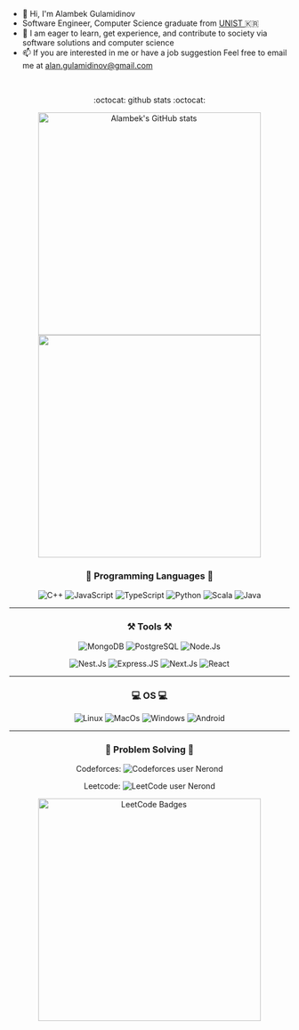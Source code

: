 - 👋 Hi, I'm Alambek Gulamidinov 
- Software Engineer, Computer Science graduate from <a href="https://www.timeshighereducation.com/world-university-rankings/ulsan-national-institute-science-and-technology-unist"> UNIST </a> 🇰🇷
- 🌱 I am eager to learn, get experience, and contribute to society via software solutions and computer science
- 📫 If you are interested in me or have a job suggestion
Feel free to email me at alan.gulamidinov@gmail.com 

<div align="center">
<br>

:octocat: github stats :octocat:
 
<a href="https://github.com/AlambekG"><img align="center" style="width :400px" src="https://github-readme-stats.vercel.app/api?username=AlambekG&bg_color=30,e96443,904e95&title_color=fff&text_color=fff&include_all_commits=true&show_icons=true&theme=gradient&hide=issues&hide_border=true&count_private=true&line_height=27&border_radius=15" alt="Alambek's GitHub stats"/></a>
<a href="https://github.com/AlambekG"><img align="center" style="width :400px" src="https://github-readme-stats.vercel.app/api/top-langs/?username=AlambekG&layout=compact&bg_color=30,e96443,904e95&title_color=fff&hide=css,scss,HTML&text_color=fff&hide_border=true&card_width=400px&border_radius=15"/></a>

### :book: Programming Languages :book:

<!---![C](https://img.shields.io/badge/C-00599C?style=for-the-badge&logo=c&logoColor=white) --->
![C++](https://img.shields.io/badge/c++-%2300599C.svg?style=for-the-badge&logo=c%2B%2B&logoColor=white)
![JavaScript](https://img.shields.io/badge/JavaScript-DC322F?style=for-the-badge&logo=javascript&logoColor=F7DF1E)
![TypeScript](https://shields.io/badge/TypeScript-3178C6?style=for-the-badge&logo=TypeScript&logoColor=FFF)
![Python](https://img.shields.io/badge/python-3670A0?style=for-the-badge&logo=python&logoColor=ffdd54)
![Scala](https://img.shields.io/badge/Scala-DC322F?style=for-the-badge&logo=scala&logoColor=white)
![Java](https://img.shields.io/badge/Java-3670A0?style=for-the-badge&logo=java&logoColor=white)

---
### :hammer_and_pick: Tools :hammer_and_pick:

![MongoDB](	https://img.shields.io/badge/MongoDB-4EA94B?style=for-the-badge&logo=mongodb&logoColor=white)
![PostgreSQL](https://img.shields.io/badge/PostgreSQL-316192?style=for-the-badge&logo=postgresql&logoColor=white)
![Node.Js](https://img.shields.io/badge/Node.js-43853D?style=for-the-badge&logo=node.js&logoColor=white)
<!--- ![Android Studio](https://img.shields.io/badge/Android%20Studio-3DDC84.svg?style=for-the-badge&logo=android-studio&logoColor=white) --->
![Nest.Js](https://img.shields.io/badge/nest.js-DC322F?style=for-the-badge&logo=nest.js&logoColor=white)
![Express.JS](https://img.shields.io/badge/Express.js-404D59?style=for-the-badge&logo=express.js&logoColor=white)
![Next.Js](https://img.shields.io/badge/next.js-DC322F?style=for-the-badge&logo=next.js&logoColor=white)
![React](https://img.shields.io/badge/React-20232A?style=for-the-badge&logo=react&logoColor=61DAFB)
<!--- ![Unity](https://img.shields.io/badge/Unity-100000?style=for-the-badge&logo=unity&logoColor=white) --->

---
###   💻    OS    💻 
![Linux](https://img.shields.io/badge/Linux-FCC624?style=for-the-badge&logo=linux&logoColor=black)
![MacOs](https://img.shields.io/badge/mac%20os-000000?style=for-the-badge&logo=apple&logoColor=white)
![Windows](https://img.shields.io/badge/Windows-0078D6?style=for-the-badge&logo=windows&logoColor=white)
![Android](https://img.shields.io/badge/Android-3DDC84?style=for-the-badge&logo=android&logoColor=white)


---
<!-- :muscle: --->
###  :1st_place_medal:  Problem Solving  :1st_place_medal: 

 Codeforces:  ![Codeforces user Nerond](https://badges.riever.dev/codeforces/neroond.svg)

 Leetcode: ![LeetCode user Nerond](https://img.shields.io/badge/dynamic/json?style=flat-square&labelColor=black&color=%23ffa116&label=Rating&query=ratingQuantile&url=https%3A%2F%2Fleetcode-badge.vercel.app%2Fapi%2Fusers%2Fsnerond&logo=leetcode&logoColor=yellow)

<a href="https://leetcode.com/snerond"><img align="center" style="width :400px" src="https://leetcode-badge-showcase.vercel.app/api?username=snerond&theme=dark&border=border&animated=true" alt="LeetCode Badges"/></a>

<!---  ![LeetCode Stats](https://leetcode.card.workers.dev/Nerond?theme=dark&font=baloo&extension=null) --->

